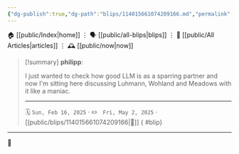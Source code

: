 ```yaml
---
{"dg-publish":true,"dg-path":"blips/114015661074209166.md","permalink":"/blips/114015661074209166/","title":"philipp on mastodon @ 2025-02-16"}
---
```



<div class="transclusion internal-embed is-loaded"><div class="markdown-embed">




🏠 [[public/Index\|home]]  ⋮ 🗣️ [[public/all-blips\|blips]] ⋮  📝 [[public/All Articles\|articles]]  ⋮ 🕰️ [[public/now\|now]]


</div></div>


> [!summary] **philipp**:
>
> I just wanted to check how good LLM is as a sparring partner and now I'm sitting here discussing Luhmann, Wohland and Meadows with it like a maniac.
> - - -
>
> 🗓️ <code>Sun, Feb 16, 2025</code>  · ✏️ <code> Fri, May 2, 2025</code>  · [[public/blips/114015661074209166\|🔗]]
{ #blip}


- - -

 👾
